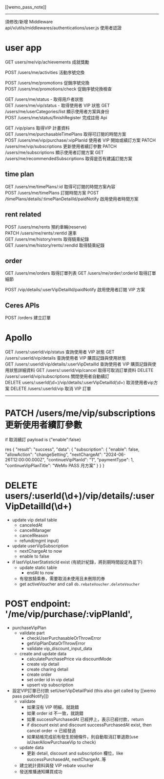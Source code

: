 
[[wemo_pass_note]]

---



須修改/新增 Middleware	
api/v/utils/middlewares/authentications/user.js 使用者認證	


# user app
GET users/me/vip/achievements 成就獎勵

POST /users/me/activities 活動序號兌換	


POST /users/me/promotions 促銷序號兌換	
POST /users/me/promotions/check 促銷序號兌換檢查	


GET /users/me/status - 取得用戶者狀態	
GET /users/me/vip/status - 取得使用者 VIP 狀態	
GET /users/me/userCategories/list 顯示使用者方案與身份	
POST /users/me/status/finishRegister 完成註冊 Api	


GET /vip/plans 取得VIP 計畫資料	
GET /users/me/purchasableTimePlans 取得可訂閱的時間方案	
POST /users/me/vip/purchase/:vipPlanId      使用者 VIP 開始或續訂方案
PATCH /users/me/vip/subscriptions 更新使用者續訂參數
PATCH /users/me/subscriptions 顯示使用者訂閱方案	
GET /users/me/recommendedSubscriptions 取得是否有建議訂閱方案	



## time plan
GET /users/me/timePlans/:id 取得可訂閱的時間方案內容	
POST /users/me/timePlans 訂閱時間方案	
POST /timePlans/details/:timePlanDetailId/paidNotify 啟用使用者時間方案	



## rent related
POST /users/me/rents 預約車輛(reserve)	
PATCH /users/me/rents/:rentId 還車	
GET /users/me/history/rents 取得騎乘紀錄	
GET /users/me/history/rents/:rendId 取得騎乘紀錄	


## order
GET /users/me/orders 取得訂單列表	
GET /users/me/order/:orderId 取得訂單細節	


POST /vip/details/:userVipDetailId/paidNotify 啟用使用者訂閱 VIP 方案	

## Ceres APIs 
POST /orders 建立訂單	
	

# Apollo
GET /users/:userId/vip/status 查詢使用者 VIP 狀態
GET /users/:userId/vip/details 查詢使用者 VIP 購買記錄與使用狀態	
GET /users/:userId/vip/details/:userVipDetailId 查詢使用者 VIP 購買記錄與使用狀態詳細資料	
GET /users/:userId/vip/cancel 取得可取消訂單資料	
DELETE /users/:userId/vip/subscriptions 關閉使用者自動續訂	
DELETE users/:userId(\\d+)/vip/details/:userVipDetailId(\\d+)   取消使用者vip方案
DELETE /users/:userId/vip 取消 VIP 訂單






---

# PATCH /users/me/vip/subscriptions 更新使用者續訂參數


if 取消續訂
payload is
{"enable":false}

res
{
  "result": "success",
  "data": {
    "subscription": {
      "enable": false,
      "allowAction": "changeSetting",
      "nextChargeAt": "2024-06-26T12:00:00.000Z",
      "continueVipPlanId": "1",
      "paymentType": 1,
      "continueVipPlanTitle": "WeMo PASS 月方案"
    }
  }
}




# DELETE users/:userId(\\d+)/vip/details/:userVipDetailId(\\d+) 
- update vip detail table
	- canceledAt
	- cancelManager
	- cancelReason
	- refund(mgmt input)
- update userVipSubscription
	- nextChargeAt to now
	- enable to false
- if lastVipUserStatisticId exist  (有統計紀錄，將到期時間設定為當下)
	- update static table
		- endAt to now
	- 有發放騎乘券，需要取消未使用且未刪除的券
	- get activeVoucher and call `db.rebateVoucher.deleteVoucher`






# POST endpoint: '/me/vip/purchase/:vipPlanId',

- purchaseVipPlan
	- validate part
		- checkUserPurchasableOrThrowError
		- getVipPlanDataOrThrowError
		- validate vip_discount_input_data
	- create and update data
		- calculatePurchasePrice via discountMode
		- create vip detail
		- create charing detail
		- create order
		- set order id in vip detail
		- upsert vip subscription
- 設定VIP訂單已付款 setUserVipDetailPaid  (this also get called by [[wemo pass paidNotify]])  
	- validate
		- 如果沒有 VIP 明細，就跳錯
		- 如果 order id 不一致，就跳錯
		- 如果 successPurchasedAt 已經押上，表示已經付款，return
		- if discount exist and discount successPurchasedAt exist, then cancel order -> 已經發過
		- 如果結帳完成前有發生拒絕條件，則自動取消訂單退款(use isUserAllowPurchaseVip to check)
	- update data
		- 更新 detail, discount and subscription 欄位，like successPurchasedAt, nextChargeAt..等
	- 建立統計資料與發 VIP rebate voucher
	- 發送推播通知購買成功



